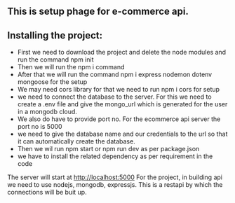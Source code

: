 ## This is setup phage for e-commerce api.

## Installing the project:
  * First we need to download the project and delete the node modules and run the command npm init
  * Then we will run the npm i command
  * After that we will run the command npm i express nodemon dotenv mongoose for the setup
  * We may need cors library for that we need to run npm i cors for setup
  * we need to connect the database to the server. For this we need to create a .env file and give the mongo_url which is generated for the user in a mongodb cloud.
  * We also do have to provide port no. For the ecommerce api server the port no is 5000
  * we need to give the database name and our credentials to the url so that it can automatically create the database.
  * Then we wil run npm start or npm run dev as per package.json
  * we have to install the related dependency as per requirement in the code
  
The server will start at [http://localhost:5000](http://localhost:5000) 
For the project, in building api we need to use nodejs, mongodb, expressjs. This is a restapi by which the connections will be buit up.
